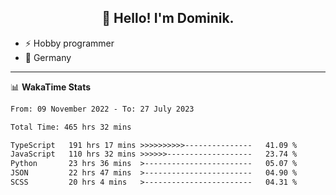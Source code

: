 <h2 align="center">👋 Hello! I'm Dominik.</h2>

- ⚡ Hobby programmer
- 📍 Germany

---
📊 **WakaTime Stats**
<!--START_SECTION:waka-->

```txt
From: 09 November 2022 - To: 27 July 2023

Total Time: 465 hrs 32 mins

TypeScript   191 hrs 17 mins >>>>>>>>>>---------------   41.09 %
JavaScript   110 hrs 32 mins >>>>>>-------------------   23.74 %
Python       23 hrs 36 mins  >------------------------   05.07 %
JSON         22 hrs 47 mins  >------------------------   04.90 %
SCSS         20 hrs 4 mins   >------------------------   04.31 %
```

<!--END_SECTION:waka-->

